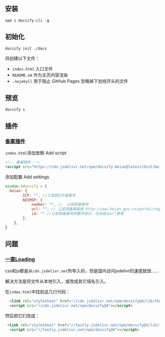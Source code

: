 ## 安装

```
npm i docsify-cli -g
```

## 初始化

```
docsify init ./docs
```

将创建以下文件：

- `index.html` 入口文件
- `README.md` 作为主页内容渲染
- `.nojekyll` 用于阻止 GitHub Pages 忽略掉下划线开头的文件

## 预览

```
docsify s
```

## 插件

### [备案插件](https://github.com/HerbertHe/docsify-beian)

`index.html`添加依赖 Add script

```html
<!-- 备案插件 -->
<script src="https://cdn.jsdelivr.net/npm/docsify-beian@latest/dist/beian.min.js"></script>
```

添加配置 Add settings

```js
window.$docsify = {
  beian: {
        ICP: "", //工信部ICP备案号
        NISMSP: {
            number: "", //	公安部备案号
            url: "", //	公安部备案链接	http://www.beian.gov.cn/portal/registerSystemInfo?recordcode= 加上你的备案号的数字部分
            id: "" //公安部备案号的数字部分，优先级比url更高
        },
    },
}
```

## 问题

### [一直Loading](https://zhuanlan.zhihu.com/p/663807103)

css和js都是从`cdn.jsdelivr.net`所导入的，但是国内访问jsdelivr的速度就很……

解决方法是将文件从本地引入，或改成其它域名引入。

在`index.html`中找到这几行代码：

```html
  <link rel="stylesheet" href="//cdn.jsdelivr.net/npm/docsify@4/lib/themes/vue.css">
  <script src="//cdn.jsdelivr.net/npm/docsify@4"></script>
```

然后把它们改成：

```html
 <link rel="stylesheet" href="//fastly.jsdelivr.net/npm/docsify@4/lib/themes/vue.css">
  <script src="//fastly.jsdelivr.net/npm/docsify@4"></script>
```

